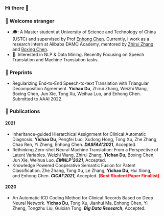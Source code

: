 ### Hi there 👋

<!--
**duyichao/duyichao** is a ✨ _special_ ✨ repository because its `README.md` (this file) appears on your GitHub profile.

Here are some ideas to get you started:

- 🔭 I’m currently working on ...
- 🌱 I’m currently learning ...
- 👯 I’m looking to collaborate on ...
- 🤔 I’m looking for help with ...
- 💬 Ask me about ...
- 📫 How to reach me: ...
- 😄 Pronouns: ...
- ⚡ Fun fact: ...
-->

### 🍻 Welcome stranger
- 🎓: A Master student at University of Science and Technology of China (USTC) and supervised by Prof [Enhong Chen](http://staff.ustc.edu.cn/~cheneh/). Currently, I work as a research intern at Alibaba DAMO Academy, mentored by [Zhirui Zhang](https://zrustc.github.io/) and [Boxing Chen](https://sites.google.com/site/chenboxing/Home).
- 🎯: Interested in NLP & Data Mining. Recently Focusing on Speech Translation and Machine Translation tasks.

### 📄 Preprints
- Regularizing End-to-End Speech-to-text Translation with Triangular Decomposition Agreement.
**Yichao Du**, Zhirui Zhang, Weizhi Wang, Boxing Chen, Jun Xie, Tong Xu, Weihua Luo, and Enhong Chen.
Submitted to AAAI 2022.

### 🎉 Publications
#### 2021
- Inheritance-guided Hierarchical Assignment for Clinical Automatic Diagnosis. **Yichao Du**, Pengfei Luo, Xudong Hong, Tong Xu, Zhe Zhang, Chao Ren, Yi Zheng, Enhong Chen. ***DASFAA'2021***, Accepted.
- Rethinking Zero-shot Neural Machine Translation: From a Perspective of Latent Variables.
Weizhi Wang, Zhirui Zhang, **Yichao Du**, Boxing Chen, Jun Xie, Weihua Luo. ***EMNLP'2021***, Accepted.
- Knowledge Powered Cooperative Semantic Fusion for Patent Classification. Zhe Zhang, Tong Xu, Le Zhang, **Yichao Du**, Hui Xiong, and Enhong Chen. ***CICAI'2021***, Accepted. <font color=Red>**(Best Student Paper Finallist)**</font>

#### 2020
- An Automatic ICD Coding Method for Clinical Records Based on Deep Neural Network. **Yichao Du**, Tong Xu, Jianhui Ma, Enhong Chen, Yi Zheng, Tongzhu Liu, Guixian Tong. ***Big Data Research***, Accepted.

<!-- #### 2019
- LBBESA: An efficient software‐defined networking load‐balancing scheme based on elevator scheduling algorithm. ***Concurrency and Computation: Practice and Experience***, Accepted. -->
